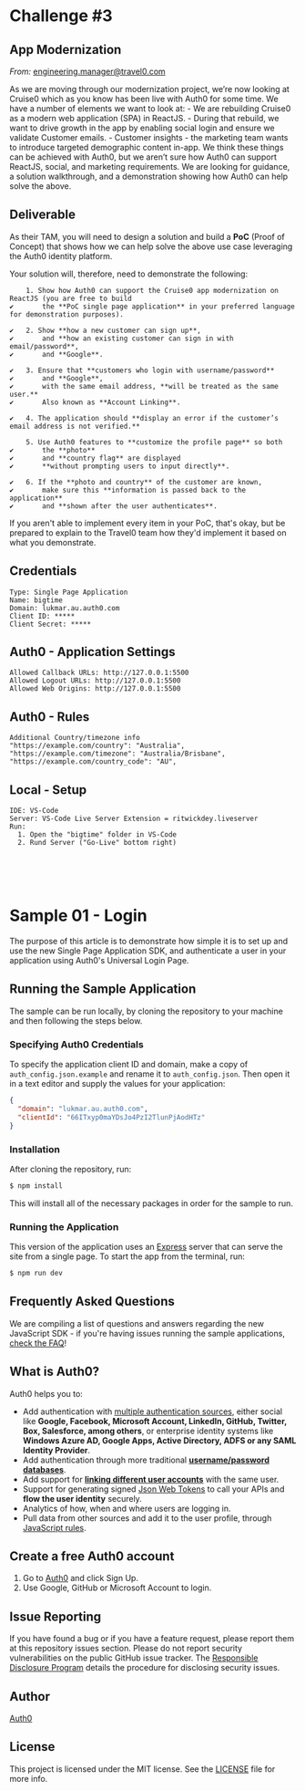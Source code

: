 # Challenge #3

## App Modernization

*From:* engineering.manager@travel0.com

As we are moving through our modernization project, we’re now looking at Cruise0
which as you know has been live with Auth0 for some time. 
We have a number of elements we want to look at:
	- We are rebuilding Cruise0 as a modern web application (SPA) in ReactJS.
	- During that rebuild, we want to drive growth in the app by enabling social
		login and ensure we validate Customer emails.
	- Customer insights - the marketing team wants to introduce targeted demographic content in-app.
We think these things can be achieved with Auth0, but we aren’t sure how Auth0 can support ReactJS, social, and marketing requirements.
We are looking for guidance, a solution walkthrough, and a demonstration showing how Auth0 can help solve the above.



## Deliverable
As their TAM, you will need to design a solution and build a **PoC** (Proof of Concept) that
shows how we can help solve the above use case leveraging the Auth0 identity platform.

Your solution will, therefore, need to demonstrate the following:
```code
	1. Show how Auth0 can support the Cruise0 app modernization on ReactJS (you are free to build 
✔		the **PoC single page application** in your preferred language for demonstration purposes).
	
✔	2. Show **how a new customer can sign up**, 
✔		and **how an existing customer can sign in with email/password**, 
✔		and **Google**.

✔	3. Ensure that **customers who login with username/password** 
✔		and **Google**, 
✔		with the same email address, **will be treated as the same user.**
✔		Also known as **Account Linking**.
		
✔	4. The application should **display an error if the customer’s email address is not verified.**
	
	5. Use Auth0 features to **customize the profile page** so both 
✔		the **photo**
✔		and **country flag** are displayed 
✔		**without prompting users to input directly**.

✔	6. If the **photo and country** of the customer are known, 
✔		make sure this **information is passed back to the application** 
✔		and **shown after the user authenticates**.
```

If you aren't able to implement every item in your PoC, that's okay, but be prepared to
explain to the Travel0 team how they'd implement it based on what you demonstrate.

## Credentials
```code
Type: Single Page Application
Name: bigtime
Domain: lukmar.au.auth0.com
Client ID: *****
Client Secret: *****
```


## Auth0 - Application Settings
```code
Allowed Callback URLs: http://127.0.0.1:5500
Allowed Logout URLs: http://127.0.0.1:5500
Allowed Web Origins: http://127.0.0.1:5500
```


## Auth0 - Rules
```code
Additional Country/timezone info
"https://example.com/country": "Australia",
"https://example.com/timezone": "Australia/Brisbane",
"https://example.com/country_code": "AU",
```


## Local - Setup
```code
IDE: VS-Code
Server: VS-Code Live Server Extension = ritwickdey.liveserver
Run:
  1. Open the "bigtime" folder in VS-Code
  2. Rund Server ("Go-Live" bottom right)
```
		

<br />
<br />
<br />



# Sample 01 - Login

The purpose of this article is to demonstrate how simple it is to set up and use the new Single Page Application SDK, and authenticate a user in your application using Auth0's Universal Login Page.

## Running the Sample Application

The sample can be run locally, by cloning the repository to your machine and then following the steps below.

### Specifying Auth0 Credentials

To specify the application client ID and domain, make a copy of `auth_config.json.example` and rename it to `auth_config.json`. Then open it in a text editor and supply the values for your application:

```json
{
  "domain": "lukmar.au.auth0.com",
  "clientId": "66ITxyp0maYDsJo4PzI2TlunPjAodHTz"
}
```

### Installation

After cloning the repository, run:

```bash
$ npm install
```

This will install all of the necessary packages in order for the sample to run.

### Running the Application

This version of the application uses an [Express](https://expressjs.com) server that can serve the site from a single page. To start the app from the terminal, run:

```bash
$ npm run dev
```

## Frequently Asked Questions

We are compiling a list of questions and answers regarding the new JavaScript SDK - if you're having issues running the sample applications, [check the FAQ](https://github.com/auth0/auth0-spa-js/blob/master/FAQ.md)!

## What is Auth0?

Auth0 helps you to:

- Add authentication with [multiple authentication sources](https://docs.auth0.com/identityproviders), either social like **Google, Facebook, Microsoft Account, LinkedIn, GitHub, Twitter, Box, Salesforce, among others**, or enterprise identity systems like **Windows Azure AD, Google Apps, Active Directory, ADFS or any SAML Identity Provider**.
- Add authentication through more traditional **[username/password databases](https://docs.auth0.com/mysql-connection-tutorial)**.
- Add support for **[linking different user accounts](https://docs.auth0.com/link-accounts)** with the same user.
- Support for generating signed [Json Web Tokens](https://docs.auth0.com/jwt) to call your APIs and **flow the user identity** securely.
- Analytics of how, when and where users are logging in.
- Pull data from other sources and add it to the user profile, through [JavaScript rules](https://docs.auth0.com/rules).

## Create a free Auth0 account

1. Go to [Auth0](https://auth0.com/signup) and click Sign Up.
2. Use Google, GitHub or Microsoft Account to login.

## Issue Reporting

If you have found a bug or if you have a feature request, please report them at this repository issues section. Please do not report security vulnerabilities on the public GitHub issue tracker. The [Responsible Disclosure Program](https://auth0.com/whitehat) details the procedure for disclosing security issues.

## Author

[Auth0](auth0.com)

## License

This project is licensed under the MIT license. See the [LICENSE](LICENSE.txt) file for more info.
